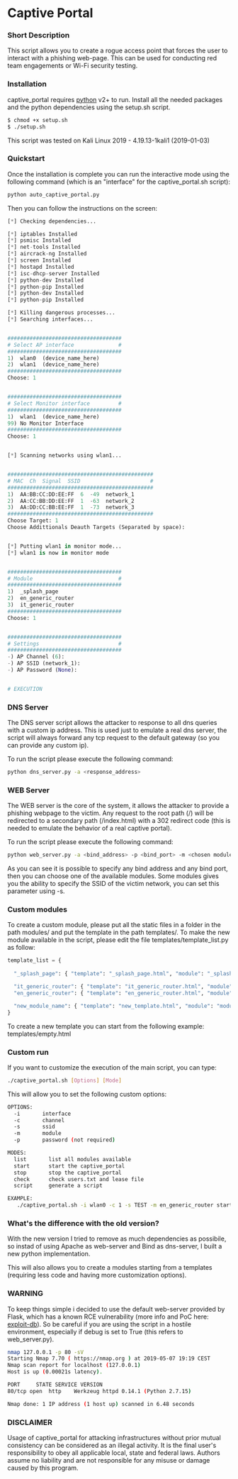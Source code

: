 # Captive Portal

### Short Description

This script allows you to create a rogue access point that forces the user to interact with a phishing web-page. This can be used for conducting red team engagements or Wi-Fi security testing.

### Installation

captive_portal requires [python](https://www.python.org/) v2+ to run.
Install all the needed packages and the python dependencies using the setup.sh script.
```sh
$ chmod +x setup.sh
$ ./setup.sh
```
This script was tested on Kali Linux 2019 - 4.19.13-1kali1 (2019-01-03)

### Quickstart

Once the installation is complete you can run the interactive mode using the following command (which is an "interface" for the captive_portal.sh script):
```sh
python auto_captive_portal.py
```
Then you can follow the instructions on the screen:
```python
[*] Checking dependencies...

[*] iptables Installed
[*] psmisc Installed
[*] net-tools Installed
[*] aircrack-ng Installed
[*] screen Installed
[*] hostapd Installed
[*] isc-dhcp-server Installed
[*] python-dev Installed
[*] python-pip Installed
[*] python-dev Installed
[*] python-pip Installed

[*] Killing dangerous processes...
[*] Searching interfaces...


####################################
# Select AP interface              #
####################################
1)  wlan0  (device_name_here)
2)  wlan1  (device_name_here)
####################################
Choose: 1


####################################
# Select Monitor interface         #
####################################
1)  wlan1  (device_name_here)
99) No Monitor Interface
####################################
Choose: 1


[*] Scanning networks using wlan1...


##############################################
# MAC  Ch  Signal  SSID                      #
##############################################
1)  AA:BB:CC:DD:EE:FF  6  -49  network_1
2)  AA:CC:BB:DD:EE:FF  1  -63  network_2
3)  AA:DD:CC:BB:EE:FF  1  -73  network_3
##############################################
Choose Target: 1
Choose Addittionals Deauth Targets (Separated by space): 


[*] Putting wlan1 in monitor mode...
[*] wlan1 is now in monitor mode


####################################
# Module                           #
####################################
1)  _splash_page
2)  en_generic_router
3)  it_generic_router
####################################
Choose: 1


####################################
# Settings                         #
####################################
-) AP Channel (6): 
-) AP SSID (network_1): 
-) AP Password (None): 


# EXECUTION
```

### DNS Server
The DNS server script allows the attacker to response to all dns queries with a custom ip address. This is used just to emulate a real dns server, the script will always forward any tcp request to the default gateway (so you can provide any custom ip).

To run the script please execute the following command:
```sh
python dns_server.py -a <response_address>
```

### WEB Server
The WEB server is the core of the system, it allows the attacker to provide a phishing webpage to the victim. Any request to the root path (/) will be redirected to a secondary path (/index.html) with a 302 redirect code (this is needed to emulate the behavior of a real captive portal).

To run the script please execute the following command:
```sh
python web_server.py -a <bind_address> -p <bind_port> -m <chosen module> [-s <network_ssid>]
```
As you can see it is possible to specify any bind address and any bind port, then you can choose one of the available modules. Some modules gives you the ability to specify the SSID of the victim network, you can set this parameter using -s.

### Custom modules

To create a custom module, please put all the static files in a folder in the path modules/ and put the template in the path templates/. To make the new module available in the script, please edit the file templates/template_list.py as follow:
```python
template_list = {
  
  "_splash_page": { "template": "_splash_page.html", "module": "_splash_page" },

  "it_generic_router": { "template": "it_generic_router.html", "module": "generic" },
  "en_generic_router": { "template": "en_generic_router.html", "module": "generic" },

  "new_module_name": { "template": "new_template.html", "module": "module_static_files_folder" }
}
```
To create a new template you can start from the following example: templates/empty.html

### Custom run

If you want to customize the execution of the main script, you can type:
```sh
./captive_portal.sh [Options] [Mode]
```
This will allow you to set the following custom options:
```sh
OPTIONS:
  -i       interface
  -c       channel
  -s       ssid
  -m       module
  -p       password (not required)

MODES:
  list       list all modules available
  start      start the captive_portal
  stop       stop the captive_portal
  check      check users.txt and lease file
  script     generate a script

EXAMPLE: 
   ./captive_portal.sh -i wlan0 -c 1 -s TEST -m en_generic_router start
```

### What's the difference with the old version?

With the new version I tried to remove as much dependencies as possibile, so instad of using Apache as web-server and Bind as dns-server, I built a new python implementation. 

This will also allows you to create a modules starting from a templates (requiring less code and having more customization options).

### WARNING

To keep things simple i decided to use the default web-server provided by Flask, which has a known RCE vulnerability (more info and PoC here: [exploit-db](https://www.exploit-db.com/exploits/43905)). So be careful if you are using the script in a hostile environment, especially if debug is set to True (this refers to web_server.py).

```sh
nmap 127.0.0.1 -p 80 -sV
Starting Nmap 7.70 ( https://nmap.org ) at 2019-05-07 19:19 CEST
Nmap scan report for localhost (127.0.0.1)
Host is up (0.00021s latency).

PORT     STATE SERVICE VERSION
80/tcp open  http    Werkzeug httpd 0.14.1 (Python 2.7.15)

Nmap done: 1 IP address (1 host up) scanned in 6.48 seconds
```

### DISCLAIMER
Usage of captive_portal for attacking infrastructures without prior mutual consistency can be considered as an illegal activity. It is the final user's responsibility to obey all applicable local, state and federal laws. Authors assume no liability and are not responsible for any misuse or damage caused by this program.